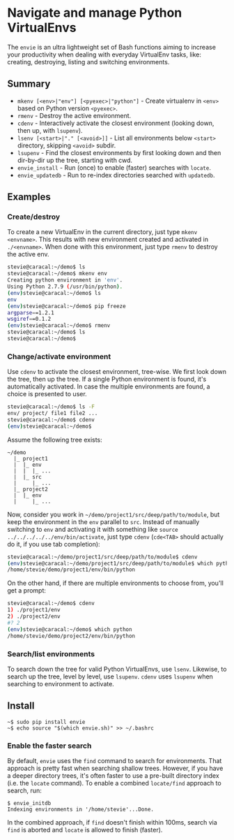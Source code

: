 ﻿# Navigate and manage Python VirtualEnvs

The `envie` is an ultra lightweight set of Bash functions aiming to increase
your productivity when dealing with everyday VirtualEnv tasks, like: creating,
destroying, listing and switching environments.

## Summary

- `mkenv [<env>|"env"] [<pyexec>|"python"]` - Create virtualenv in `<env>` based on Python version `<pyexec>`.
- `rmenv` - Destroy the active environment.
- `cdenv` - Interactively activate the closest environment (looking down, then up, with `lsupenv`).
- `lsenv [<start>|"." [<avoid>]]` - List all environments below `<start>` directory, skipping `<avoid>` subdir.
- `lsupenv` - Find the closest environments by first looking down and then dir-by-dir up the tree, starting with cwd.
- `envie_install` - Run (once) to enable (faster) searches with `locate`.
- `envie_updatedb` - Run to re-index directories searched with `updatedb`.

## Examples

### Create/destroy

To create a new VirtualEnv in the current directory, just type `mkenv <envname>`. 
This results with new environment created and activated in `./<envname>`.
When done with this environment, just type `rmenv` to destroy the active env.

```sh
stevie@caracal:~/demo$ ls
stevie@caracal:~/demo$ mkenv env
Creating python environment in 'env'.
Using Python 2.7.9 (/usr/bin/python).
(env)stevie@caracal:~/demo$ ls
env
(env)stevie@caracal:~/demo$ pip freeze
argparse==1.2.1
wsgiref==0.1.2
(env)stevie@caracal:~/demo$ rmenv
stevie@caracal:~/demo$ ls
stevie@caracal:~/demo$
```

### Change/activate environment

Use `cdenv` to activate the closest environment, tree-wise. We first look 
down the tree, then up the tree. If a single Python environment is found,
it's automatically activated. In case the multiple environments are found,
a choice is presented to user.

```sh
stevie@caracal:~/demo$ ls -F
env/ project/ file1 file2 ...
stevie@caracal:~/demo$ cdenv
(env)stevie@caracal:~/demo$
```

Assume the following tree exists:
```
~/demo
  |_ project1
  |  |_ env
  |  |  |_ ...
  |  |_ src
  |     |_ ...
  |_ project2
  |  |_ env
  |     |_ ...
```

Now, consider you work in `~/demo/project1/src/deep/path/to/module`, but keep the environment
in the `env` parallel to `src`. Instead of manually switching to `env` and activating it with 
something like `source ../../../../../env/bin/activate`, just type `cdenv` (`cde<TAB>` should
actually do it, if you use tab completion):
```sh
stevie@caracal:~/demo/project1/src/deep/path/to/module$ cdenv
(env)stevie@caracal:~/demo/project1/src/deep/path/to/module$ which python
/home/stevie/demo/project1/env/bin/python
```

On the other hand, if there are multiple environments to choose from, you'll get a prompt:
```sh
stevie@caracal:~/demo$ cdenv
1) ./project1/env
2) ./project2/env
#? 2
(env)stevie@caracal:~/demo$ which python
/home/stevie/demo/project2/env/bin/python
```

### Search/list environments

To search down the tree for valid Python VirtualEnvs, use `lsenv`.
Likewise, to search up the tree, level by level, use `lsupenv`.
`cdenv` uses `lsupenv` when searching to environment to activate.

## Install

```
~$ sudo pip install envie
~$ echo source "$(which envie.sh)" >> ~/.bashrc
```

### Enable the faster search

By default, `envie` uses the `find` command to search for environments. That approach is pretty fast when searching shallow trees. However, if you have a deeper directory trees, it's often faster to use a pre-built directory index (i.e. the `locate` command).
To enable a combined `locate/find` approach to search, run:

```
$ envie_initdb
Indexing environments in '/home/stevie'...Done.
```

In the combined approach, if `find` doesn't finish within 100ms, search via `find` is aborted and `locate` is allowed to finish (faster).
